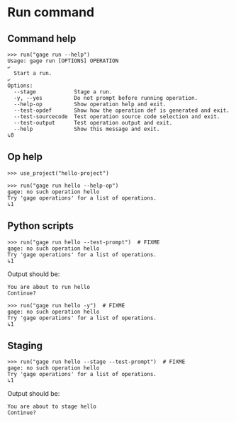 # Run command

## Command help

    >>> run("gage run --help")
    Usage: gage run [OPTIONS] OPERATION
    ⤶
      Start a run.
    ⤶
    Options:
      --stage            Stage a run.
      -y, --yes          Do not prompt before running operation.
      --help-op          Show operation help and exit.
      --test-opdef       Show how the operation def is generated and exit.
      --test-sourcecode  Test operation source code selection and exit.
      --test-output      Test operation output and exit.
      --help             Show this message and exit.
    ↳0


## Op help

    >>> use_project("hello-project")

    >>> run("gage run hello --help-op")
    gage: no such operation hello
    Try 'gage operations' for a list of operations.
    ↳1

## Python scripts

    >>> run("gage run hello --test-prompt")  # FIXME
    gage: no such operation hello
    Try 'gage operations' for a list of operations.
    ↳1

Output should be:

    You are about to run hello
    Continue?

    >>> run("gage run hello -y")  # FIXME
    gage: no such operation hello
    Try 'gage operations' for a list of operations.
    ↳1

## Staging

    >>> run("gage run hello --stage --test-prompt")  # FIXME
    gage: no such operation hello
    Try 'gage operations' for a list of operations.
    ↳1

Output should be:

    You are about to stage hello
    Continue?
